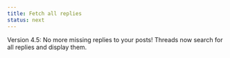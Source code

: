 ```yaml
---
title: Fetch all replies
status: next
---
```

Version 4.5: No more missing replies to your posts! Threads now search for all replies and display them.
